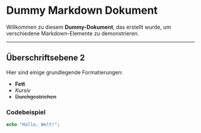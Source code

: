 # Dummy Markdown Dokument

Willkommen zu diesem **Dummy-Dokument**, das erstellt wurde, um verschiedene Markdown-Elemente zu demonstrieren.

---

## Überschriftsebene 2

Hier sind einige grundlegende Formatierungen:

- **Fett**
- *Kursiv*
- ~~Durchgestrichen~~

### Codebeispiel

```php
echo "Hallo, Welt!";

